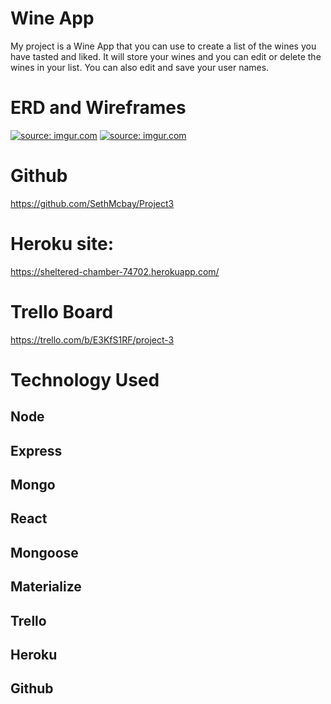 # Wine App

My project is a Wine App that you can use to create a list of the wines you have tasted and liked. It will store your wines and you can edit or delete the wines in your list. You can also edit and save your user names. 

# ERD and Wireframes
<a href="https://imgur.com/IVYfDQ2"><img src="https://i.imgur.com/IVYfDQ2.jpg" title="source: imgur.com" /></a>
<a href="https://imgur.com/R1o9yKC"><img src="https://i.imgur.com/R1o9yKC.jpg" title="source: imgur.com" /></a>

# Github
https://github.com/SethMcbay/Project3

# Heroku site:
https://sheltered-chamber-74702.herokuapp.com/

# Trello Board
https://trello.com/b/E3KfS1RF/project-3

# Technology Used

## Node
## Express
## Mongo
## React
## Mongoose
## Materialize
## Trello
## Heroku
## Github
